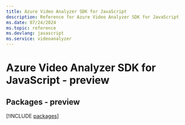 ```yaml
---
title: Azure Video Analyzer SDK for JavaScript
description: Reference for Azure Video Analyzer SDK for JavaScript
ms.date: 07/24/2024
ms.topic: reference
ms.devlang: javascript
ms.service: videoanalyzer
---
```

# Azure Video Analyzer SDK for JavaScript - preview
## Packages - preview
[!INCLUDE [packages](video-analyzer-index.md)]